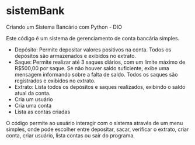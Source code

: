 # sistemBank

Criando um Sistema Bancário com Python - DIO

Este código é um sistema de gerenciamento de conta bancária simples.

- Depósito: Permite depositar valores positivos na conta. Todos os depósitos são armazenados e exibidos no extrato.
- Saque: Permite realizar até 3 saques diários, com um limite máximo de R$500,00 por saque. Se não houver saldo suficiente, exibe uma mensagem informando sobre a falta de saldo. Todos os saques são registrados e exibidos no extrato.
- Extrato: Lista todos os depósitos e saques realizados, exibindo o saldo atual da conta.
- Cria um usuário
- Cria uma conta
- Lista as contas criadas

O código permite ao usuário interagir com o sistema através de um menu simples, onde pode escolher entre depositar, sacar, verificar o extrato, criar conta, criar usuário, lista contas ou sair do programa.

